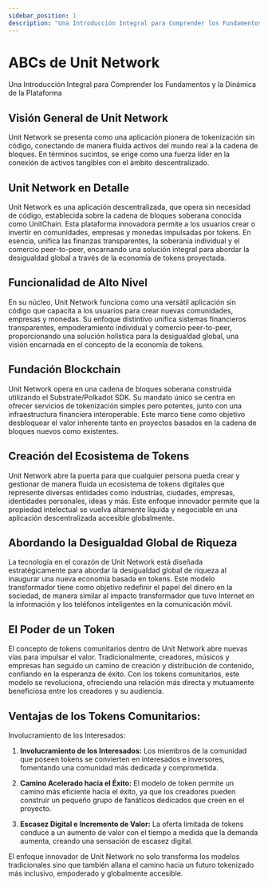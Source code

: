 ```yaml
---
sidebar_position: 1
description: "Una Introducción Integral para Comprender los Fundamentos y la Dinámica de la Plataforma"
---
```


# ABCs de Unit Network

Una Introducción Integral para Comprender los Fundamentos y la Dinámica de la Plataforma

## Visión General de Unit Network

Unit Network se presenta como una aplicación pionera de tokenización sin código, conectando de manera fluida activos del mundo real a la cadena de bloques. En términos sucintos, se erige como una fuerza líder en la conexión de activos tangibles con el ámbito descentralizado.

## Unit Network en Detalle

Unit Network es una aplicación descentralizada, que opera sin necesidad de código, establecida sobre la cadena de bloques soberana conocida como UnitChain. Esta plataforma innovadora permite a los usuarios crear o invertir en comunidades, empresas y monedas impulsadas por tokens. En esencia, unifica las finanzas transparentes, la soberanía individual y el comercio peer-to-peer, encarnando una solución integral para abordar la desigualdad global a través de la economía de tokens proyectada.

## Funcionalidad de Alto Nivel

En su núcleo, Unit Network funciona como una versátil aplicación sin código que capacita a los usuarios para crear nuevas comunidades, empresas y monedas. Su enfoque distintivo unifica sistemas financieros transparentes, empoderamiento individual y comercio peer-to-peer, proporcionando una solución holística para la desigualdad global, una visión encarnada en el concepto de la economía de tokens.

## Fundación Blockchain

Unit Network opera en una cadena de bloques soberana construida utilizando el Substrate/Polkadot SDK. Su mandato único se centra en ofrecer servicios de tokenización simples pero potentes, junto con una infraestructura financiera interoperable. Este marco tiene como objetivo desbloquear el valor inherente tanto en proyectos basados en la cadena de bloques nuevos como existentes.

## Creación del Ecosistema de Tokens

Unit Network abre la puerta para que cualquier persona pueda crear y gestionar de manera fluida un ecosistema de tokens digitales que represente diversas entidades como industrias, ciudades, empresas, identidades personales, ideas y más. Este enfoque innovador permite que la propiedad intelectual se vuelva altamente líquida y negociable en una aplicación descentralizada accesible globalmente.

## Abordando la Desigualdad Global de Riqueza

La tecnología en el corazón de Unit Network está diseñada estratégicamente para abordar la desigualdad global de riqueza al inaugurar una nueva economía basada en tokens. Este modelo transformador tiene como objetivo redefinir el papel del dinero en la sociedad, de manera similar al impacto transformador que tuvo Internet en la información y los teléfonos inteligentes en la comunicación móvil.

## El Poder de un Token

El concepto de tokens comunitarios dentro de Unit Network abre nuevas vías para impulsar el valor. Tradicionalmente, creadores, músicos y empresas han seguido un camino de creación y distribución de contenido, confiando en la esperanza de éxito. Con los tokens comunitarios, este modelo se revoluciona, ofreciendo una relación más directa y mutuamente beneficiosa entre los creadores y su audiencia.

## Ventajas de los Tokens Comunitarios:

Involucramiento de los Interesados:

1. **Involucramiento de los Interesados:**
   Los miembros de la comunidad que poseen tokens se convierten en interesados e inversores, fomentando una comunidad más dedicada y comprometida.

2. **Camino Acelerado hacia el Éxito:**
   El modelo de token permite un camino más eficiente hacia el éxito, ya que los creadores pueden construir un pequeño grupo de fanáticos dedicados que creen en el proyecto.

3. **Escasez Digital e Incremento de Valor:**
   La oferta limitada de tokens conduce a un aumento de valor con el tiempo a medida que la demanda aumenta, creando una sensación de escasez digital.

El enfoque innovador de Unit Network no solo transforma los modelos tradicionales sino que también allana el camino hacia un futuro tokenizado más inclusivo, empoderado y globalmente accesible.
